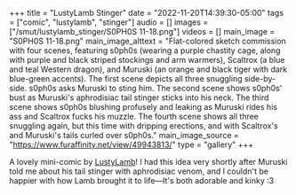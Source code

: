 +++
title = "LustyLamb Stinger"
date = "2022-11-20T14:39:30-05:00"
tags = ["comic", "lustylamb", "stinger"]
audio = []
images = ["/smut/lustylamb_stinger/S0PH0S 11-18.png"]
videos = []
main_image = "S0PH0S 11-18.png"
main_image_alttext = "Flat-colored sketch commission with four scenes, featuring s0ph0s (wearing a purple chastity cage, along with purple and black striped stockings and arm warmers), Scaltrox (a blue and teal Western dragon), and Muruski (an orange and black tiger with dark blue-green accents).  The first scene depicts all three snuggling side-by-side.  s0ph0s asks Muruski to sting him.  The second scene shows s0ph0s' bust as Muruski's aphrodisiac tail stinger sticks into his neck.  The third scene shows s0ph0s blushing profusely and leaking as Muruski rides his ass and Scaltrox fucks his muzzle.  The fourth scene shows all three snuggling again, but this time with dripping erections, and with Scaltrox's and Muruski's tails curled over s0ph0s."
main_image_source = "https://www.furaffinity.net/view/49943813/"
type = "gallery"
+++

A lovely mini-comic by [LustyLamb](https://www.furaffinity.net/user/lustylamb)!<!--more--> I had this idea very shortly after Muruski told me about his tail stinger with aphrodisiac venom, and I couldn't be happier with how Lamb brought it to life—It's both adorable and kinky :3
